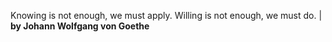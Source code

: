 Knowing is not enough, we must apply. Willing is not enough, we must do. | **by Johann Wolfgang von Goethe**